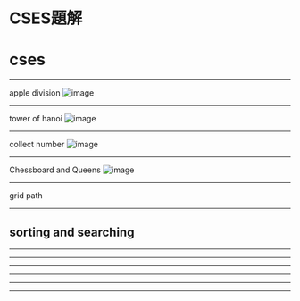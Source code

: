 # CSES題解
**cses**
====
----

apple division
![image](https://github.com/Stonyxi/CP/assets/126449424/9895fbc0-7ab1-4622-a7f9-5b9a685a87d5)


-------
tower of hanoi 
![image](https://hackmd.io/_uploads/H17JYNMn6.png)

-------
collect number
![image](https://hackmd.io/_uploads/HJPVFEM3p.png)


------
Chessboard and Queens
![image](https://hackmd.io/_uploads/rJJNvEf2a.png)

------
grid path


------
sorting and searching
------
------
------
------
------
------
------
